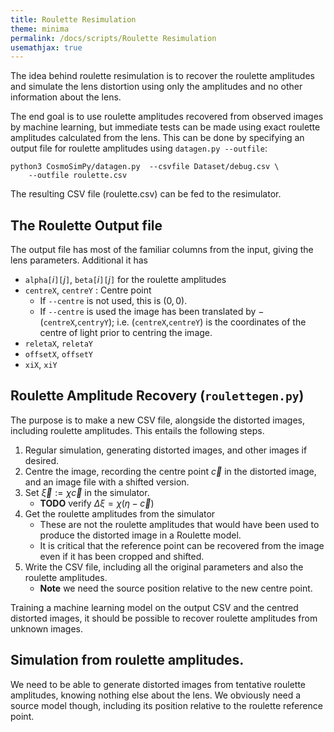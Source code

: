 ```yaml
---
title: Roulette Resimulation
theme: minima
permalink: /docs/scripts/Roulette Resimulation
usemathjax: true
---
```


The idea behind roulette resimulation is to recover the roulette amplitudes
and simulate the lens distortion using only the amplitudes and no other 
information about the lens.  

The end goal is to use roulette amplitudes recovered from observed images
by machine learning, but immediate tests can be made using exact roulette
amplitudes calculated from the lens. This can be done by specifying an
output file for roulette amplitudes using `datagen.py --outfile`:
```
python3 CosmoSimPy/datagen.py  --csvfile Dataset/debug.csv \
    --outfile roulette.csv
```
The resulting CSV file (roulette.csv) can be fed to the resimulator.

## The Roulette Output file

The output file has most of the familiar columns from the input,
giving the lens parameters.  Additional it has
+ `alpha[`$i$`][`$j$`]`, `beta[`$i$`][`$j$`]` for the roulette amplitudes
+ `centreX`, `centreY` : Centre point
    + If `--centre` is not used, this is $(0,0)$.
    + If `--centre` is used the image has been translated by 
      $-($`centreX`,`centryY`$)$; i.e. (`centreX`,`centreY`) is
      the coordinates of the centre of light prior to centring the
      image.
+ `reletaX`, `reletaY`
+ `offsetX`, `offsetY`
+ `xiX`, `xiY`

## Roulette Amplitude Recovery (`roulettegen.py`)

The purpose is to make a new CSV file, alongside the distorted images, including
roulette amplitudes.  This entails the following steps.

1. Regular simulation, generating distorted images, and other images if desired.
2. Centre the image, recording the centre point $\vec{c}$ in the distorted image,
   and an image file with a shifted version.
3. Set $\vec{\xi}:=\chi\vec{c}$ in the simulator.
    + **TODO** verify $\Delta\xi = \chi(\eta-\vec{c})$
4. Get the roulette amplitudes from the simulator
    + These are not the roulette amplitudes that would have been used to produce
      the distorted image in a Roulette model.  
    + It is critical that the reference point can be recovered from the image even
      if it has been cropped and shifted.
5. Write the CSV file, including all the original parameters and also the roulette
   amplitudes.
    + **Note** we need the source position relative to the new centre point.

Training a machine learning model on the output CSV and the centred distorted images,
it should be possible to recover roulette amplitudes from unknown images.

## Simulation from roulette amplitudes.

We need to be able to generate distorted images from tentative roulette amplitudes,
knowing nothing else about the lens.  We obviously need a source model though, 
including its position relative to the roulette reference point.
